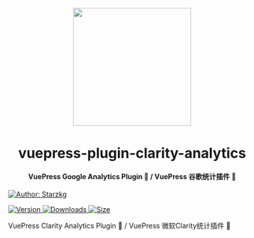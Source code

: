 <!-- markdownlint-disable -->
<p align="center">
  <img width="240" src="https://vuepress-star.shentuzhigang.cn/images/hero.png" style="text-align: center;"/>
</p>
<h1 align="center">vuepress-plugin-clarity-analytics</h1>
<h4 align="center">VuePress Google Analytics Plugin 📄 / VuePress 谷歌统计插件 📄</h4>

[![Author: Starzkg](https://img.shields.io/badge/Author-Starzkg-blue.svg?style=for-the-badge)](https://shentuzhigang.cn)

<!-- markdownlint-restore -->

[![Version](https://img.shields.io/npm/v/@starzkg/vuepress-plugin-clarity-analytics.svg?style=flat-square&logo=npm) ![Downloads](https://img.shields.io/npm/dm/@starzkg/vuepress-plugin-clarity-analytics.svg?style=flat-square&logo=npm) ![Size](https://img.shields.io/bundlephobia/min/@starzkg/vuepress-plugin-clarity-analytics?style=flat-square&logo=npm)](https://www.npmjs.com/package/@starzkg/vuepress-plugin-clarity-analytics)

VuePress Clarity Analytics Plugin 📄 / VuePress 微软Clarity统计插件 📄
